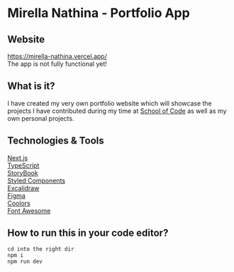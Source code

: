 # Mirella Nathina - Portfolio App

## Website

https://mirella-nathina.vercel.app/ <br>
The app is not fully functional yet!

## What is it?

I have created my very own portfolio website which will showcase the projects I have contributed during my time at [School of Code](https://www.schoolofcode.com/) as well as my own personal projects.

## Technologies & Tools

[Next.js](https://nextjs.org//)<br>
[TypeScript](https://www.typescriptlang.org/)<br>
[StoryBook](https://storybook.js.org/)<br>
[Styled Components](https://styled-components.com/)<br>
[Excalidraw](https://excalidraw.com/)<br>
[Figma](https://www.figma.com/)<br>
[Coolors](https://coolors.co/) <br>
[Font Awesome](https://fontawesome.com/)

## How to run this in your code editor?

```
cd into the right dir
npm i
npm run dev
```

